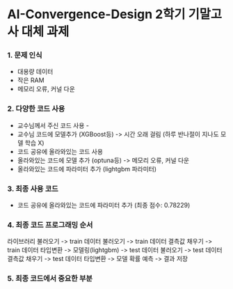 # AI-Convergence-Design 2학기 기말고사 대체 과제

### 1. 문제 인식  
- 대용량 데이터
- 작은 RAM
- 메모리 오류, 커널 다운

### 2. 다양한 코드 사용 
- 교수님께서 주신 코드 사용 -
- 교수님 코드에 모델추가 (XGBoost등) -> 시간 오래 걸림 (하루 반나절이 지나도 모델 학습 X)
- 코드 공유에 올라와있는 코드 사용
- 올라와있는 코드에 모델 추가 (optuna등) -> 메모리 오류, 커널 다운
- 올라와있는 코드에 파라미터 추가 (lightgbm 파라미터)

### 3. 최종 사용 코드
- 코드 공유에 올라와있는 코드에 파라미터 추가 (최종 점수: 0.78229)

### 4. 최종 코드 프로그래밍 순서
라이브러리 불러오기 -> train 데이터 불러오기 -> train 데이터 결측값 채우기 -> train 데이터 타입변환 
-> 모델링(lightgbm) -> test 데이터 불러오기 -> test 데이터 결측값 채우기 -> test 데이터 타입변환
-> 모델 확률 예측 -> 결과 저장

### 5. 최종 코드에서 중요한 부분
